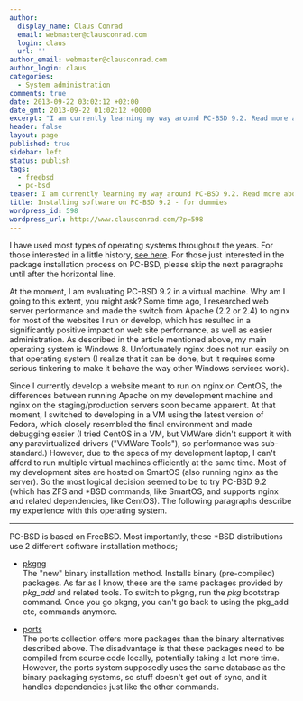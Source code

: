 ```yaml
---
author:
  display_name: Claus Conrad
  email: webmaster@clausconrad.com
  login: claus
  url: ''
author_email: webmaster@clausconrad.com
author_login: claus
categories:
  - System administration
comments: true
date: 2013-09-22 03:02:12 +02:00
date_gmt: 2013-09-22 01:02:12 +0000
excerpt: "I am currently learning my way around PC-BSD 9.2. Read more about why and my findings after the break.\r\n"
header: false
layout: page
published: true
sidebar: left
status: publish
tags:
  - freebsd
  - pc-bsd
teaser: I am currently learning my way around PC-BSD 9.2. Read more about why and my findings after the break.
title: Installing software on PC-BSD 9.2 - for dummies
wordpress_id: 598
wordpress_url: http://www.clausconrad.com/?p=598
---
```

I have used most types of operating systems throughout the years. For those interested in a little history, [see here](/blog/my-hardware-and-os-history). For those just interested in the package installation process on PC-BSD, please skip the next paragraphs until after the horizontal line.

At the moment, I am evaluating PC-BSD 9.2 in a virtual machine. Why am I going to this extent, you might ask? Some time ago, I researched web server performance and made the switch from Apache (2.2 or 2.4) to nginx for most of the websites I run or develop, which has resulted in a significantly positive impact on web site perfornance, as well as easier administration. As described in the article mentioned above, my main operating system is Windows 8. Unfortunately nginx does not run easily on that operating system (I realize that it can be done, but it requires some serious tinkering to make it behave the way other Windows services work).

Since I currently develop a website meant to run on nginx on CentOS, the differences between running Apache on my development machine and nginx on the staging/production servers soon became apparent. At that moment, I switched to developing in a VM using the latest version of Fedora, which closely resembled the final environment and made debugging easier (I tried CentOS in a VM, but VMWare didn't support it with any paravirtualized drivers ("VMWare Tools"), so performance was sub-standard.) However, due to the specs of my development laptop, I can't afford to run multiple virtual machines efficiently at the same time. Most of my development sites are hosted on SmartOS (also running nginx as the server). So the most logical decision seemed to be to try PC-BSD 9.2 (which has ZFS and \*BSD commands, like SmartOS, and supports nginx and related dependencies, like CentOS). The following paragraphs describe my experience with this operating system.

* * *

PC-BSD is based on FreeBSD. Most importantly, these \*BSD distributions use 2 different software installation methods;

* [pkgng](https://docs.freebsd.org/en/books/handbook/ports/#pkgng-intro)  
  The "new" binary installation method. Installs binary (pre-compiled) packages.
  As far as I know, these are the same packages provided by _pkg_add_ and related tools. To switch to pkgng, run the _pkg_ bootstrap command. Once you go pkgng, you can't go back to using the pkg_add etc, commands anymore.

* [ports](https://docs.freebsd.org/en/books/handbook/ports/#ports-using)  
  The ports collection offers more packages than the binary alternatives described above. The disadvantage is that these packages need to be compiled from source code locally, potentially taking a lot more time. However, the ports system supposedly uses the same database as the binary packaging systems, so stuff doesn't get out of sync, and it handles dependencies just like the other commands.
